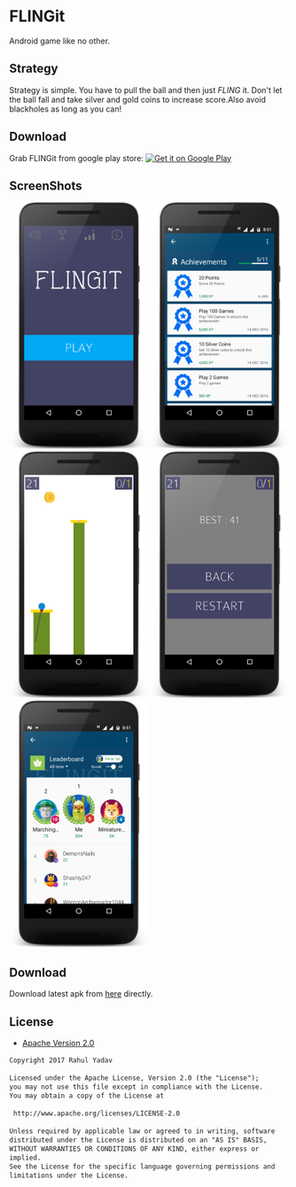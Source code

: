 # FLINGit
Android game like no other.


## Strategy
Strategy is simple. You have to pull the ball and then just _FLING_ it. Don't let the ball fall and take silver and gold coins to increase score.Also avoid blackholes as long as you can!

## Download
Grab FLINGit from google play store:
[![Get it on Google Play](https://play.google.com/intl/en_us/badges/images/badge_new.png)](https://play.google.com/store/apps/details?id=com.sdsmdg.flingit)


## ScreenShots
<img src = "https://github.com/yadav-rahul/FLINGit/blob/master/Screenshots/main.png" width = "250">
<img src = "https://github.com/yadav-rahul/FLINGit/blob/master/Screenshots/achievements.png" width = "250">
<img src = "https://github.com/yadav-rahul/FLINGit/blob/master/Screenshots/game.png" width = "250">
<img src = "https://github.com/yadav-rahul/FLINGit/blob/master/Screenshots/gameover.png" width = "250">
<img src = "https://github.com/yadav-rahul/FLINGit/blob/master/Screenshots/leaderboard.png" width = "250">

## Download
Download latest apk from [here](https://github.com/yadav-rahul/FLINGit/blob/master/apk/android-release.apk?raw=true) directly.

## License

* [Apache Version 2.0](http://www.apache.org/licenses/LICENSE-2.0.html)

```
Copyright 2017 Rahul Yadav

Licensed under the Apache License, Version 2.0 (the "License");
you may not use this file except in compliance with the License.
You may obtain a copy of the License at

 http://www.apache.org/licenses/LICENSE-2.0

Unless required by applicable law or agreed to in writing, software
distributed under the License is distributed on an "AS IS" BASIS,
WITHOUT WARRANTIES OR CONDITIONS OF ANY KIND, either express or implied.
See the License for the specific language governing permissions and
limitations under the License.
